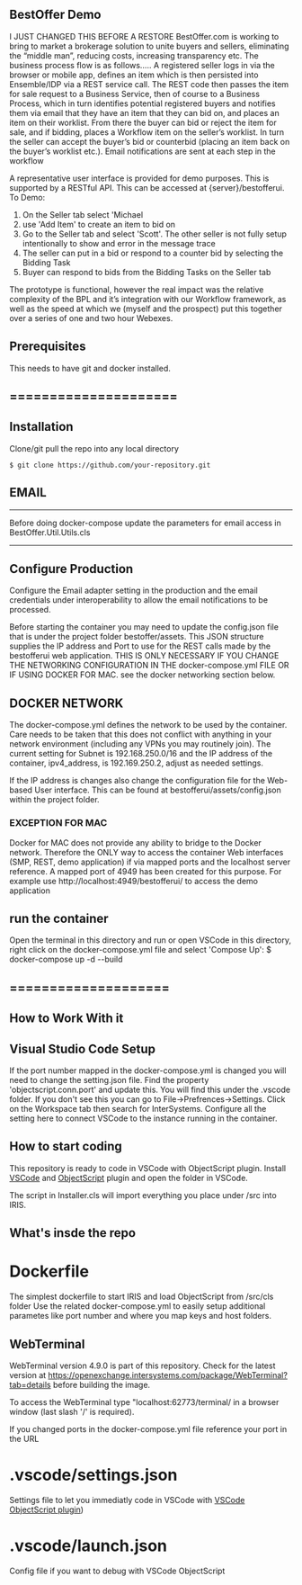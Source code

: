 ## BestOffer Demo

I JUST CHANGED THIS BEFORE A RESTORE
BestOffer.com is working to bring to market a brokerage solution to unite buyers and sellers, eliminating 
the “middle man”, reducing costs, increasing transparency etc.
The business process flow is as follows…..
A registered seller logs in via the browser or mobile app, defines an item which is then persisted into 
Ensemble/IDP via a REST service call. The REST code then passes the item for sale request to a Business 
Service, then of course to a Business Process, which in turn identifies potential registered buyers and 
notifies them via email that they have an item that they can bid on, and places an item on their worklist. 
From there the buyer can bid or reject the item for sale, and if bidding, places a Workflow item on the seller’s 
worklist.  In turn the seller can accept the buyer’s bid or counterbid (placing an item back on the buyer’s worklist 
etc.). Email notifications are sent at each step in the workflow

A representative user interface is provided for demo purposes.  This is supported by a RESTful API.
This can be accessed at {server}/bestofferui.  To Demo: 
1. On the Seller tab select 'Michael
2. use 'Add Item' to create an item to bid on
3. Go to the Seller tab and select 'Scott'.  The other seller is not fully setup intentionally to show and error
in the message trace
4. The seller can put in a bid or respond to a counter bid by selecting the Bidding Task
5. Buyer can respond to bids from the Bidding Tasks on the Seller tab

The prototype is functional, however the real impact was the relative complexity of the BPL and it’s integration with 
our Workflow framework, as well as the speed at which we (myself and the prospect) put this together over a series of 
one and two hour Webexes.

## Prerequisites
This needs to have git and docker installed.

## =====================
## Installation 

Clone/git pull the repo into any local directory

```
$ git clone https://github.com/your-repository.git
```

## EMAIL
*************
Before doing docker-compose update the parameters for email access in BestOffer.Util.Utils.cls
*************

## Configure Production
Configure the Email adapter setting in the production and the email credentials under interoperability
to allow the email notifications to be processed.

Before starting the container you may need to update the config.json file that is under the project
folder bestoffer/assets.  This JSON structure supplies the IP address and Port to use for the REST
calls made by the bestofferui web application.  THIS IS ONLY NECESSARY IF YOU CHANGE THE NETWORKING
CONFIGURATION IN THE docker-compose.yml FILE OR IF USING DOCKER FOR MAC.  see the docker networking
section below.

## DOCKER NETWORK
The docker-compose.yml defines the network to be used by the container.  Care needs to be taken that 
this does not conflict with anything in your network environment (including any VPNs you may routinely
join).  The current setting for Subnet is 192.168.250.0/16 and the IP address of the container,
ipv4_address, is 192.169.250.2, adjust as needed settings.

If the IP address is changes also change the configuration file for the Web-based User interface. This
can be found at bestofferui/assets/config.json within the project folder.

### EXCEPTION FOR MAC
Docker for MAC does not provide any ability to bridge to the Docker network.  Therefore the ONLY way to
access the container Web interfaces (SMP, REST, demo application) if via mapped ports and the localhost
server reference.  A mapped port of 4949 has been created for this purpose.  For example use
http://localhost:4949/bestofferui/ to access the demo application

## run the container
Open the terminal in this directory and run or open VSCode in this directory,
right click on the docker-compose.yml file and select 'Compose Up':
$ docker-compose up -d --build

## ====================
## How to Work With it
## Visual Studio Code Setup
If the port number mapped in the docker-compose.yml is changed you will need to change the setting.json file.
Find the property 'objectscript.conn.port' and update this.  You will find this under the .vscode folder. If
you don't see this you can go to File->Prefrences->Settings. Click on the Workspace tab then search for
InterSystems. Configure all the setting here to connect VSCode to the instance running in the container.

## How to start coding
This repository is ready to code in VSCode with ObjectScript plugin.
Install [VSCode](https://code.visualstudio.com/) and [ObjectScript](https://marketplace.visualstudio.com/items?itemName=daimor.vscode-objectscript) plugin and open the folder in VSCode.

The script in Installer.cls will import everything you place under /src into IRIS.

## What's insde the repo

# Dockerfile

The simplest dockerfile to start IRIS and load ObjectScript from /src/cls folder
Use the related docker-compose.yml to easily setup additional parametes like port number and where you map keys and host folders.

## WebTerminal
WebTerminal version 4.9.0 is part of this repository.  Check for the latest version at
https://openexchange.intersystems.com/package/WebTerminal?tab=details before building 
the image.

To access the WebTerminal type "localhost:62773/terminal/  in a browser window (last slash '/' is required).  

If you changed ports in the docker-compose.yml file reference your port in the URL

# .vscode/settings.json

Settings file to let you immediatly code in VSCode with [VSCode ObjectScript plugin](https://marketplace.visualstudio.com/items?itemName=daimor.vscode-objectscript))

# .vscode/launch.json
Config file if you want to debug with VSCode ObjectScript

